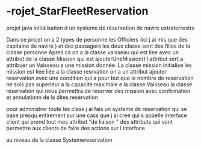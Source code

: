 # -rojet_StarFleetReservation
projet java initialisation d un systeme de réservation de navire extraterrestre 

Dans ce projet on a 2 types de personne les Officiers (ici j ai mis que des capitaine de navire ) et des passagers les deux classe sont des filles de la classe personne 
Apres ca on a la classe vaisseau qui est liee avec un attribut de la classe Mission qui est ajouterUneMission() l attribut sert a attribuer un Vaisseau a une mission donnée.
La classe mission initialise les mission est liee liée a la classe resrvation on a un attribut ajouter reservation avec  une condition qui a pour but que le nombre de reservation ne sois pas superieur a la capacite maximale e la classe Vaisseau
la classe reservation qui nous permettra de reserver des mission  avec confirmation et annulationn de la dites reservation 

pour administrer toute les class  j ai fais un systeme de reservation qui se base presqu entirement sur une cass que j ai creé qui s appelle interface client qui prend tout mes attribut "de liaison " des attributs qui vont permettre aux clients
de faire des actions sur l interface 

au niveau de la classe Systemereservation 
